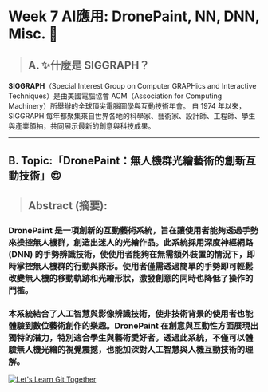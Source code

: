 # Week 7 AI應用: DronePaint, NN, DNN, Misc. 🚀

> ## A. ✨什麼是 SIGGRAPH？

**SIGGRAPH**（Special Interest Group on Computer GRAPHics and Interactive Techniques）是由美國電腦協會 ACM（Association for Computing Machinery）所舉辦的全球頂尖電腦圖學與互動技術年會。
自 1974 年以來，SIGGRAPH 每年都聚集來自世界各地的科學家、藝術家、設計師、工程師、學生與產業領袖，共同展示最新的創意與科技成果。



---

##  B. Topic:「DronePaint：無人機群光繪藝術的創新互動技術」😍

> ## Abstract (摘要):

### **DronePaint** 是一項創新的互動藝術系統，旨在讓使用者能夠透過手勢來操控無人機群，創造出迷人的光繪作品。此系統採用深度神經網路 (DNN) 的手勢辨識技術，使使用者能夠在無需額外裝置的情況下，即時掌控無人機群的行動與隊形。使用者僅需透過簡單的手勢即可輕鬆改變無人機的移動軌跡和光繪形狀，激發創意的同時也降低了操作的門檻。

### 本系統結合了人工智慧與影像辨識技術，使非技術背景的使用者也能體驗到數位藝術創作的樂趣。DronePaint 在創意與互動性方面展現出獨特的潛力，特別適合學生與藝術愛好者。透過此系統，不僅可以體驗無人機光繪的視覺震撼，也能加深對人工智慧與人機互動技術的理解。

[![Let's Learn Git Together](http://img.youtube.com/vi/TOIVSp3aQxY/0.jpg)](http://www.youtube.com/watch?v=TOIVSp3aQxY "Let's Learn Git Together")

